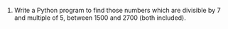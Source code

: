 1. Write a Python program to find those numbers which are divisible by 7 and multiple of 5, between 1500 and 2700 (both included).